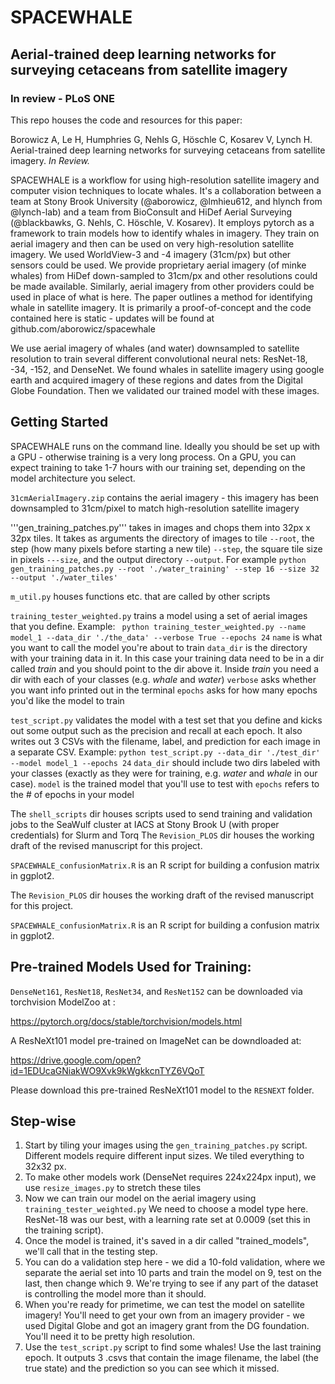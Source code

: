 # SPACEWHALE
## Aerial-trained deep learning networks for surveying cetaceans from satellite imagery
### In review - PLoS ONE

This repo houses the code and resources for this paper:

Borowicz A, Le H, Humphries G, Nehls G, Höschle C, Kosarev V, Lynch H. Aerial-trained deep learning networks for surveying cetaceans from satellite imagery. *In Review.* 

SPACEWHALE is a workflow for using high-resolution satellite imagery and computer vision techniques to locate whales. It's a collaboration between a team at Stony Brook University (@aborowicz, @lmhieu612, and hlynch from @lynch-lab) and a team from BioConsult and HiDef Aerial Surveying (@blackbawks, G. Nehls, C. Höschle, V. Kosarev). It employs pytorch as a framework to train models how to identify whales in imagery. They train on aerial imagery and then can be used on very high-resolution satellite imagery. We used WorldView-3 and -4 imagery (31cm/px) but other sensors could be used. We provide proprietary aerial imagery (of minke whales) from HiDef down-sampled to 31cm/px and other resolutions could be made available. Similarly, aerial imagery from other providers could be used in place of what is here. 
The paper outlines a method for identifying whale in satellite imagery. It is primarily a proof-of-concept and the code contained here is static - updates will be found at github.com/aborowicz/spacewhale

We use aerial imagery of whales (and water) downsampled to satellite resolution to train several different convolutional neural nets: ResNet-18, -34, -152, and DenseNet. 
We found whales in satellite imagery using google earth and acquired imagery of these regions and dates from the Digital Globe Foundation. Then we validated our trained model with these images.

## Getting Started

SPACEWHALE runs on the command line. Ideally you should be set up with a GPU - otherwise training is a very long process.
On a GPU, you can expect training to take 1-7 hours with our training set, depending on the model architecture you select.


```31cmAerialImagery.zip``` contains the aerial imagery - this imagery has been downsampled to 31cm/pixel to match high-resolution satellite imagery

'''gen_training_patches.py''' takes in images and chops them into 32px x 32px tiles. It takes as arguments the directory of images to tile ```--root```, the step (how many pixels before starting a new tile) ```--step```, the square tile size in pixels ```---size```, and the output directory ```--output```. For example 
```python gen_training_patches.py --root './water_training' --step 16 --size 32 --output './water_tiles'``` 

```m_util.py``` houses functions etc. that are called by other scripts

```training_tester_weighted.py``` trains a model using a set of aerial images that you define. Example:
``` python training_tester_weighted.py --name model_1 --data_dir './the_data' --verbose True --epochs 24```
```name``` is what you want to call the model you're about to train
```data_dir``` is the directory with your training data in it. In this case your training data need to be in a dir called *train* and you should point to the dir above it. Inside *train* you need a dir with each of your classes (e.g. *whale* and *water*)
```verbose``` asks whether you want info printed out in the terminal
```epochs``` asks for how many epochs you'd like the model to train

```test_script.py``` validates the model with a test set that you define and kicks out some output such as the precision and recall at each epoch. It also writes out 3 CSVs with the filename, label, and prediction for each image in a separate CSV. Example:
```python test_script.py --data_dir './test_dir' --model model_1 --epochs 24```
```data_dir``` should include two dirs labeled with your classes (exactly as they were for training, e.g. *water* and *whale* in our case). 
```model``` is the trained model that you'll use to test with
```epochs``` refers to the # of epochs in your model

The ```shell_scripts``` dir houses scripts used to send training and validation jobs to the SeaWulf cluster at IACS at Stony Brook U (with proper credentials) for Slurm and Torq
The ```Revision_PLOS``` dir houses the working draft of the revised manuscript for this project.

```SPACEWHALE_confusionMatrix.R``` is an R script for building a confusion matrix in ggplot2.

The ```Revision_PLOS``` dir houses the working draft of the revised manuscript for this project.

```SPACEWHALE_confusionMatrix.R``` is an R script for building a confusion matrix in ggplot2.

## Pre-trained Models Used for Training:

```DenseNet161```,  ```ResNet18```, ```ResNet34```, and ```ResNet152``` can be downloaded via torchvision ModelZoo at :

https://pytorch.org/docs/stable/torchvision/models.html

A ResNeXt101 model pre-trained on ImageNet can be downdloaded at:

https://drive.google.com/open?id=1EDUcaGNiakWO9Xvk9kWgkkcnTYZ6VQoT

Please download this pre-trained ResNeXt101 model to the ```RESNEXT``` folder.

## Step-wise

1. Start by tiling your images using the ```gen_training_patches.py``` script. Different models require different input sizes. We tiled everything to 32x32 px.
1. To make other models work (DenseNet requires 224x224px input), we use ```resize_images.py``` to stretch these tiles 
1. Now we can train our model on the aerial imagery using ```training_tester_weighted.py``` We need to choose a model type here. ResNet-18 was our best, with a learning rate set at 0.0009 (set this in the training script).
1. Once the model is trained, it's saved in a dir called "trained_models", we'll call that in the testing step. 
1. You can do a validation step here - we did a 10-fold validation, where we separate the aerial set into 10 parts and train the model on 9, test on the last, then change which 9. We're trying to see if any part of the dataset is controlling the model more than it should.
1. When you're ready for primetime, we can test the model on satellite imagery! You'll need to get your own from an imagery provider - we used Digital Globe and got an imagery grant from the DG foundation. You'll need it to be pretty high resolution.
1. Use the ```test_script.py``` script to find some whales! Use the last training epoch. It outputs 3 .csvs that contain the image filename, the label (the true state) and the prediction so you can see which it missed.
